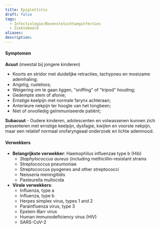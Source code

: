 ```yaml
---
title: Epiglottitis
draft: false
tags:
  - Infectiologie/Bovensteluchtweginfecties
  - Ziektebeeld
aliases: 
description:
---
```



#### Symptomen
**Acuut** (meestal bij jongere kinderen)
- Koorts en stridor met duidelijke retracties, tachypneu en moeizame ademhaling;
- Angstig, rusteloos;
- Weigering om te gaan liggen, "sniffing" of "tripod" houding;
- Gedempte stem of afonie;
- Ernstige keelpijn met normale farynx achteraan;
- Anterieure nekpijn ter hoogte van het tongbeen;
- Niet of onvolledig geïmmuniseerde patiënt;

**Subacuut** - Oudere kinderen, adolescenten en volwassenen kunnen zich presenteren met ernstige keelpijn, dysfagie, kwijlen en voorste nekpijn, maar een relatief normaal orofaryngeaal onderzoek en lichte ademnood.

#### Verwekkers
- **Belangrijkste verwekker**: Haemophilus influenzae type b (Hib) 
	- _Staphylococcus aureus_ (including methicillin-resistant strains
	- Streptococcus pneumoniae
	- Streptococcus pyogenes and other streptococci 
	- Neisseria meningitidis
	- Pasteurella multocida
- **Virale verwekkers**:
	- Influenza, type a
	- Influenza, type b 
	- Herpes simplex virus, types 1 and 2 
	- Parainfluenza virus, type 3 
	- Epstein-Barr virus 
	- Human immunodeficiency virus (HIV) 
	- SARS-CoV-2 